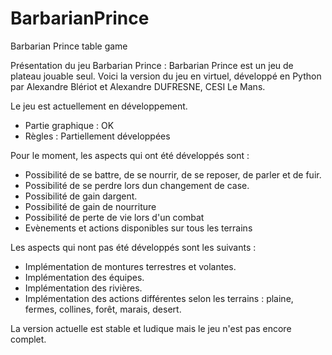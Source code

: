 # BarbarianPrince
Barbarian Prince table game

Présentation du jeu Barbarian Prince :
  Barbarian Prince est un jeu de plateau jouable seul.
  Voici la version du jeu en virtuel, développé en Python par Alexandre Blériot et Alexandre DUFRESNE, CESI Le Mans.
  
 Le jeu est actuellement en développement.
  - Partie graphique : OK
  - Règles : Partiellement développées
  
  
  Pour le moment, les aspects qui ont été développés sont :
  - Possibilité de se battre, de se nourrir, de se reposer, de parler et de fuir.
  - Possibilité de se perdre lors dun changement de case.
  - Possibilité de gain dargent.
  - Possibilité de gain de nourriture
  - Possibilité de perte de vie lors d'un combat
  - Evènements et actions disponibles sur tous les terrains
  
  
  Les aspects qui nont pas été développés sont les suivants :
  - Implémentation de montures terrestres et volantes.
  - Implémentation des équipes.
  - Implémentation des rivières.
  - Implémentation des actions différentes selon les terrains : plaine, fermes, collines, forêt, marais, desert.
  
  La version actuelle est stable et ludique mais le jeu n'est pas encore complet.
